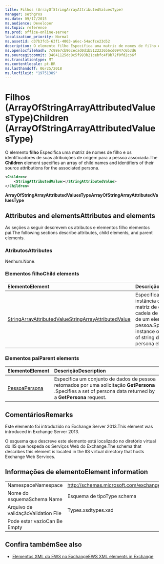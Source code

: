 ```yaml
---
title: Filhos (ArrayOfStringArrayAttributedValuesType)
manager: sethgros
ms.date: 09/17/2015
ms.audience: Developer
ms.topic: reference
ms.prod: office-online-server
localization_priority: Normal
ms.assetid: d37b3fd5-63f1-4003-a6ec-54adfce23d52
description: O elemento filho Especifica uma matriz de nomes de filho e os identificadores de suas atribuições de origem para a pessoa associada.
ms.openlocfilehash: 7c98e7cb96cecad0d1b5122236b6cd0947c6b3d6
ms.sourcegitcommit: 34041125dc8c5f993b21cebfc4f8b72f0fd2cb6f
ms.translationtype: MT
ms.contentlocale: pt-BR
ms.lasthandoff: 06/25/2018
ms.locfileid: "19751389"
---
```

# <a name="children-arrayofstringarrayattributedvaluestype"></a><span data-ttu-id="b74cb-103">Filhos (ArrayOfStringArrayAttributedValuesType)</span><span class="sxs-lookup"><span data-stu-id="b74cb-103">Children (ArrayOfStringArrayAttributedValuesType)</span></span>

<span data-ttu-id="b74cb-104">O elemento **filho** Especifica uma matriz de nomes de filho e os identificadores de suas atribuições de origem para a pessoa associada.</span><span class="sxs-lookup"><span data-stu-id="b74cb-104">The **Children** element specifies an array of child names and identifiers of their source attributions for the associated persona.</span></span> 
  
```XML
<Children>
    <StringAttributedValue></StringAttributedValue>
</Children>
```

 <span data-ttu-id="b74cb-105">**ArrayOfStringArrayAttributedValuesType**</span><span class="sxs-lookup"><span data-stu-id="b74cb-105">**ArrayOfStringArrayAttributedValuesType**</span></span>
## <a name="attributes-and-elements"></a><span data-ttu-id="b74cb-106">Attributes and elements</span><span class="sxs-lookup"><span data-stu-id="b74cb-106">Attributes and elements</span></span>

<span data-ttu-id="b74cb-107">As seções a seguir descrevem os atributos e elementos filho elementos pai.</span><span class="sxs-lookup"><span data-stu-id="b74cb-107">The following sections describe attributes, child elements, and parent elements.</span></span>
  
### <a name="attributes"></a><span data-ttu-id="b74cb-108">Atributos</span><span class="sxs-lookup"><span data-stu-id="b74cb-108">Attributes</span></span>

<span data-ttu-id="b74cb-109">Nenhum.</span><span class="sxs-lookup"><span data-stu-id="b74cb-109">None.</span></span>
  
### <a name="child-elements"></a><span data-ttu-id="b74cb-110">Elementos filho</span><span class="sxs-lookup"><span data-stu-id="b74cb-110">Child elements</span></span>

|<span data-ttu-id="b74cb-111">**Elemento**</span><span class="sxs-lookup"><span data-stu-id="b74cb-111">**Element**</span></span>|<span data-ttu-id="b74cb-112">**Descrição**</span><span class="sxs-lookup"><span data-stu-id="b74cb-112">**Description**</span></span>|
|:-----|:-----|
|[<span data-ttu-id="b74cb-113">StringArrayAttributedValue</span><span class="sxs-lookup"><span data-stu-id="b74cb-113">StringArrayAttributedValue</span></span>](stringarrayattributedvalue.md) <br/> |<span data-ttu-id="b74cb-114">Especifica uma instância de uma matriz de dados de cadeia de caracteres de um elemento de pessoa.</span><span class="sxs-lookup"><span data-stu-id="b74cb-114">Specifies an instance of an array of string data for a persona element.</span></span>  <br/> |
   
### <a name="parent-elements"></a><span data-ttu-id="b74cb-115">Elementos pai</span><span class="sxs-lookup"><span data-stu-id="b74cb-115">Parent elements</span></span>

|<span data-ttu-id="b74cb-116">**Elemento**</span><span class="sxs-lookup"><span data-stu-id="b74cb-116">**Element**</span></span>|<span data-ttu-id="b74cb-117">**Descrição**</span><span class="sxs-lookup"><span data-stu-id="b74cb-117">**Description**</span></span>|
|:-----|:-----|
|[<span data-ttu-id="b74cb-118">Pessoa</span><span class="sxs-lookup"><span data-stu-id="b74cb-118">Persona</span></span>](persona.md) <br/> |<span data-ttu-id="b74cb-119">Especifica um conjunto de dados de pessoa retornados por uma solicitação **GetPersona** .</span><span class="sxs-lookup"><span data-stu-id="b74cb-119">Specifies a set of persona data returned by a **GetPersona** request.</span></span>  <br/> |
   
## <a name="remarks"></a><span data-ttu-id="b74cb-120">Comentários</span><span class="sxs-lookup"><span data-stu-id="b74cb-120">Remarks</span></span>

<span data-ttu-id="b74cb-121">Este elemento foi introduzido no Exchange Server 2013.</span><span class="sxs-lookup"><span data-stu-id="b74cb-121">This element was introduced in Exchange Server 2013.</span></span>
  
<span data-ttu-id="b74cb-122">O esquema que descreve este elemento está localizado no diretório virtual do IIS que hospeda os Serviços Web do Exchange.</span><span class="sxs-lookup"><span data-stu-id="b74cb-122">The schema that describes this element is located in the IIS virtual directory that hosts Exchange Web Services.</span></span>
  
## <a name="element-information"></a><span data-ttu-id="b74cb-123">Informações de elemento</span><span class="sxs-lookup"><span data-stu-id="b74cb-123">Element information</span></span>

|||
|:-----|:-----|
|<span data-ttu-id="b74cb-124">Namespace</span><span class="sxs-lookup"><span data-stu-id="b74cb-124">Namespace</span></span>  <br/> |http://schemas.microsoft.com/exchange/services/2006/types  <br/> |
|<span data-ttu-id="b74cb-125">Nome do esquema</span><span class="sxs-lookup"><span data-stu-id="b74cb-125">Schema Name</span></span>  <br/> |<span data-ttu-id="b74cb-126">Esquema de tipo</span><span class="sxs-lookup"><span data-stu-id="b74cb-126">Type schema</span></span>  <br/> |
|<span data-ttu-id="b74cb-127">Arquivo de validação</span><span class="sxs-lookup"><span data-stu-id="b74cb-127">Validation File</span></span>  <br/> |<span data-ttu-id="b74cb-128">Types.xsd</span><span class="sxs-lookup"><span data-stu-id="b74cb-128">types.xsd</span></span>  <br/> |
|<span data-ttu-id="b74cb-129">Pode estar vazio</span><span class="sxs-lookup"><span data-stu-id="b74cb-129">Can Be Empty</span></span>  <br/> ||
   
## <a name="see-also"></a><span data-ttu-id="b74cb-130">Confira também</span><span class="sxs-lookup"><span data-stu-id="b74cb-130">See also</span></span>



- [<span data-ttu-id="b74cb-131">Elementos XML do EWS no Exchange</span><span class="sxs-lookup"><span data-stu-id="b74cb-131">EWS XML elements in Exchange</span></span>](ews-xml-elements-in-exchange.md)

